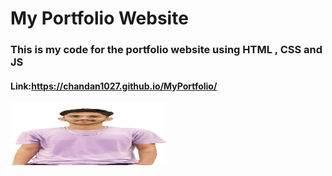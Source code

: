 # My Portfolio Website 
### This is my code for the portfolio website using HTML , CSS and JS 
#### Link:https://chandan1027.github.io/MyPortfolio/
<img src="https://github.com/chandan1027/MyPortfolio/blob/main/chandan.png?raw=true" width="250" height="100">
